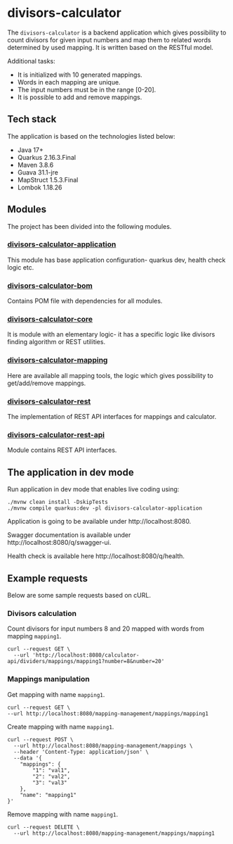 # divisors-calculator

The `divisors-calculator` is a backend application which gives possibility to count divisors for given input numbers and map them to related words determined by used mapping.
It is written based on the RESTful model.

Additional tasks:
- It is initialized with 10 generated mappings.
- Words in each mapping are unique.
- The input numbers must be in the range [0-20].
- It is possible to add and remove mappings.

## Tech stack
The application is based on the technologies listed below:
- Java 17+
- Quarkus 2.16.3.Final
- Maven 3.8.6
- Guava 31.1-jre
- MapStruct 1.5.3.Final
- Lombok 1.18.26

## Modules
The project has been divided into the following modules.

### [divisors-calculator-application](divisors-calculator-application)

This module has base application configuration- quarkus dev, health check logic etc.

### [divisors-calculator-bom](divisors-calculator-bom)

Contains POM file with dependencies for all modules. 

### [divisors-calculator-core](divisors-calculator-core)

It is module with an elementary logic- it has a specific logic like divisors finding algorithm or REST utilities.

### [divisors-calculator-mapping](divisors-calculator-mapping)

Here are available all mapping tools, the logic which gives possibility to get/add/remove mappings.

### [divisors-calculator-rest](divisors-calculator-rest)

The implementation of REST API interfaces for mappings and calculator.

### [divisors-calculator-rest-api](divisors-calculator-rest-api)

Module contains REST API interfaces.

## The application in dev mode

Run application in dev mode that enables live coding using:
```shell script
./mvnw clean install -DskipTests
./mvnw compile quarkus:dev -pl divisors-calculator-application
```

Application is going to be available under http://localhost:8080.

Swagger documentation is available under http://localhost:8080/q/swagger-ui.

Health check is available here http://localhost:8080/q/health.

## Example requests

Below are some sample requests based on cURL.

### Divisors calculation

Count divisors for input numbers 8 and 20 mapped with words from mapping `mapping1`.

```
curl --request GET \
  --url 'http://localhost:8080/calculator-api/dividers/mappings/mapping1?number=8&number=20'
```

### Mappings manipulation

Get mapping with name `mapping1`.
```
curl --request GET \
--url http://localhost:8080/mapping-management/mappings/mapping1
```

Create mapping with name `mapping1`.

```
curl --request POST \
  --url http://localhost:8080/mapping-management/mappings \
  --header 'Content-Type: application/json' \
  --data '{
	"mappings": {
		"1": "val1",
		"2": "val2",
		"3": "val3"
	},
	"name": "mapping1"
}'
```

Remove mapping with name `mapping1`.

```
curl --request DELETE \
  --url http://localhost:8080/mapping-management/mappings/mapping1
```
